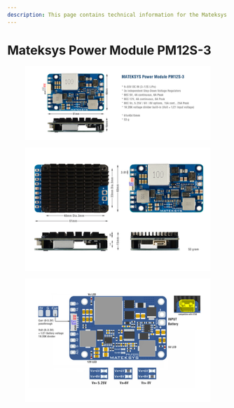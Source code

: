 ```yaml
---
description: This page contains technical information for the Mateksys Power Module PM12S-3
---
```


# Mateksys Power Module PM12S-3

<figure><img src="../.gitbook/assets/PM12S-3_1.jpg" alt=""><figcaption></figcaption></figure>

<figure><img src="../.gitbook/assets/PM12S-3_2.jpg" alt=""><figcaption></figcaption></figure>

<figure><img src="../.gitbook/assets/PM12S-3_3.jpg" alt=""><figcaption></figcaption></figure>
